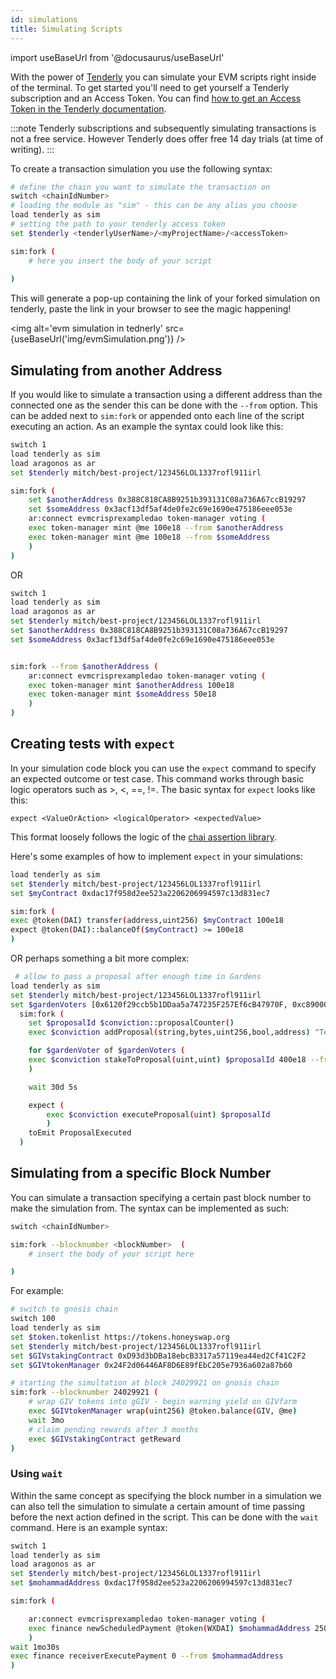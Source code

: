 ```yaml
---
id: simulations 
title: Simulating Scripts
---
```

import useBaseUrl from '@docusaurus/useBaseUrl'

With the power of [Tenderly](https://tenderly.co/) you can simulate your EVM scripts right inside of the terminal. To get started you'll need to get yourself a Tenderly subscription and an Access Token. You can find [how to get an Access Token in the Tenderly documentation](https://docs.tenderly.co/simulations-and-forks/simulation-api).

:::note
Tenderly subscriptions and subsequently simulating transactions is not a free service. However Tenderly does offer free 14 day trials (at time of writing).
:::


To create a transaction simulation you use the following syntax:

```bash
# define the chain you want to simulate the transaction on
switch <chainIdNumber>
# loading the module as "sim" - this can be any alias you choose
load tenderly as sim
# setting the path to your tenderly access token
set $tenderly <tenderlyUserName>/<myProjectName>/<accessToken>

sim:fork (
    # here you insert the body of your script
  
)
```

This will generate a pop-up containing the link of your forked simulation on tenderly, paste the link in your browser to see the magic happening!

<img alt='evm simulation in tednerly' src={useBaseUrl('img/evmSimulation.png')} />


## Simulating from another Address

If you would like to simulate a transaction using a different address than the connected one as the sender this can be done with the `--from` option. This can be added next to `sim:fork` or appended onto each line of the script executing an action. As an example the syntax could look like this:

```bash
switch 1
load tenderly as sim
load aragonos as ar
set $tenderly mitch/best-project/123456LOL1337rofl911irl

sim:fork (
    set $anotherAddress 0x388C818CA8B9251b393131C08a736A67ccB19297
    set $someAddress 0x3acf13df5af4de0fe2c69e1690e475186eee053e
    ar:connect evmcrisprexampledao token-manager voting (
    exec token-manager mint @me 100e18 --from $anotherAddress
    exec token-manager mint @me 100e18 --from $someAddress
    ) 
)
```

OR 

```bash
switch 1
load tenderly as sim
load aragonos as ar
set $tenderly mitch/best-project/123456LOL1337rofl911irl
set $anotherAddress 0x388C818CA8B9251b393131C08a736A67ccB19297
set $someAddress 0x3acf13df5af4de0fe2c69e1690e475186eee053e


sim:fork --from $anotherAddress (  
    ar:connect evmcrisprexampledao token-manager voting (
    exec token-manager mint $anotherAddress 100e18 
    exec token-manager mint $someAddress 50e18
    ) 
)
```

## Creating tests with `expect`

In your simulation code block you can use the `expect` command to specify an expected outcome or test case. This command works through basic logic operators such as >, <, ==, !=. The basic syntax for `expect` looks like this:

```
expect <ValueOrAction> <logicalOperator> <expectedValue>
```

This format loosely follows the logic of the [chai assertion library](https://www.chaijs.com/).

Here's some examples of how to implement `expect` in your simulations:

```bash
load tenderly as sim
set $tenderly mitch/best-project/123456LOL1337rofl911irl
set $myContract 0xdac17f958d2ee523a2206206994597c13d831ec7

sim:fork (
exec @token(DAI) transfer(address,uint256) $myContract 100e18
expect @token(DAI)::balanceOf($myContract) >= 100e18
)
```

OR perhaps something a bit more complex:

```bash
 # allow to pass a proposal after enough time in Gardens
load tenderly as sim
set $tenderly mitch/best-project/123456LOL1337rofl911irl
set $gardenVoters [0x6120f29ccb5b1DDaa5a747235F257Ef6cB47970F, 0xc89000E12C600b12D6e61a535cD3fedd4ac1eeC4, 0xa328500Eab25698b8b146D195F35f5b26C93AAEe]
  sim:fork (
    set $proposalId $conviction::proposalCounter()
    exec $conviction addProposal(string,bytes,uint256,bool,address) "Test proposal" "0x" 50e18 false $somebodyElse --from $gardenHolder

    for $gardenVoter of $gardenVoters (
    exec $conviction stakeToProposal(uint,uint) $proposalId 400e18 --from $gardenVoter
    )

    wait 30d 5s

    expect (
        exec $conviction executeProposal(uint) $proposalId
        ) 
    toEmit ProposalExecuted
  )
  ```

## Simulating from a specific Block Number

You can simulate a transaction specifying a certain past block number to make the simulation from. The syntax can be implemented as such:

```bash
switch <chainIdNumber>

sim:fork --blocknumber <blockNumber>  (  
    # insert the body of your script here

)
```

For example:

```bash
# switch to gnosis chain
switch 100
load tenderly as sim
set $token.tokenlist https://tokens.honeyswap.org
set $tenderly mitch/best-project/123456LOL1337rofl911irl
set $GIVstakingContract 0xD93d3bDBa18ebcB3317a57119ea44ed2Cf41C2F2
set $GIVtokenManager 0x24F2d06446AF8D6E89fEbC205e7936a602a87b60

# starting the simultation at block 24029921 on gnosis chain
sim:fork --blocknumber 24029921 (
    # wrap GIV tokens into gGIV - begin earning yield on GIVfarm
    exec $GIVtokenManager wrap(uint256) @token.balance(GIV, @me)
    wait 3mo
    # claim pending rewards after 3 months
    exec $GIVstakingContract getReward
)
```


### Using `wait`

Within the same concept as specifying the block number in a simulation we can also tell the simulation to simulate a certain amount of time passing before the next action defined in the script. This can be done with the `wait` command. Here is an example syntax:


```bash
switch 1
load tenderly as sim
load aragonos as ar
set $tenderly mitch/best-project/123456LOL1337rofl911irl
set $mohammadAddress 0xdac17f958d2ee523a2206206994597c13d831ec7

sim:fork (  

    ar:connect evmcrisprexampledao token-manager voting (
    exec finance newScheduledPayment @token(WXDAI) $mohammadAddress 250e18 @date(now) 1mo 4 "payments for translation work"
    )
wait 1mo30s
exec finance receiverExecutePayment 0 --from $mohammadAddress
)
```

